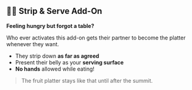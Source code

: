 ## 🍫🍓 Strip & Serve Add-On
**Feeling hungry but forgot a table?**

Who ever activates this add-on gets their partner to become the platter whenever they want.

- They strip down **as far as agreed**
- Present their belly as your **serving surface**
- **No hands** allowed while eating!

> The fruit platter stays like that until after the summit.